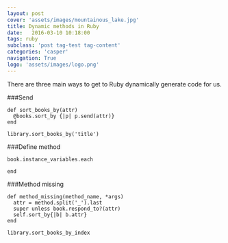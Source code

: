 ```yaml
---
layout: post
cover: 'assets/images/mountainous_lake.jpg'
title: Dynamic methods in Ruby
date:   2016-03-10 10:18:00
tags: ruby
subclass: 'post tag-test tag-content'
categories: 'casper'
navigation: True
logo: 'assets/images/logo.png'
---
```

There are three main ways to get to Ruby dynamically generate code for us.

###Send

```
def sort_books_by(attr)
  @books.sort_by {|p| p.send(attr)}
end
```

`library.sort_books_by('title')`

###Define method

```
book.instance_variables.each

end
```

###Method missing

```
def method_missing(method_name, *args)
  attr = method.split('_').last
  super unless book.respond_to?(attr)
  self.sort_by{|b| b.attr}
end
```

`library.sort_books_by_index`

